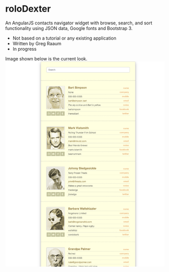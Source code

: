 # roloDexter
An AngularJS contacts navigator widget with browse, search, and sort functionality using JSON data, Google fonts and Bootstrap 3.

- Not based on a tutorial or any existing application
- Written by Greg Raaum
- In progress

Image shown below is the current look.
![](/screenshots/screenshot3.png?104)

